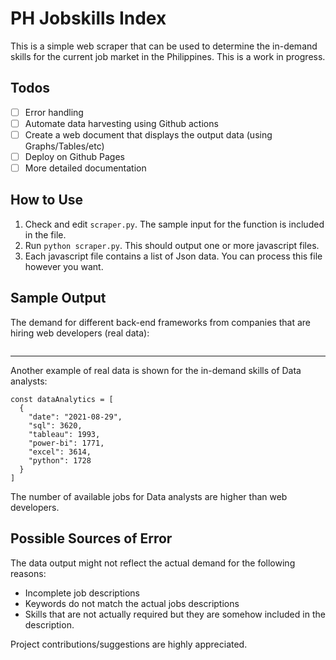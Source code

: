 # PH Jobskills Index
This is a simple web scraper that can be used to determine the in-demand 
skills for the current job market in the Philippines. This is a work in progress.

## Todos
- [ ] Error handling
- [ ] Automate data harvesting using Github actions
- [ ] Create a web document that displays the output data (using Graphs/Tables/etc)
- [ ] Deploy on Github Pages
- [ ] More detailed documentation

## How to Use
1. Check and edit `scraper.py`. The sample input for the function is included in the file.
2. Run `python scraper.py`. This should output one or more javascript files.
3. Each javascript file contains a list of Json data.
  You can process this file however you want.
  
## Sample Output
The demand for different back-end frameworks from companies that are
hiring web developers (real data):
```
```

---

Another example of real data is shown for the in-demand skills of Data analysts:
```
const dataAnalytics = [
  {
    "date": "2021-08-29", 
    "sql": 3620, 
    "tableau": 1993, 
    "power-bi": 1771, 
    "excel": 3614, 
    "python": 1728
  }
]
```
The number of available jobs for Data analysts are higher than web developers.

## Possible Sources of Error
The data output might not reflect the actual demand for the following reasons:
- Incomplete job descriptions
- Keywords do not match the actual jobs descriptions
- Skills that are not actually required but they are somehow included in the description.

Project contributions/suggestions are highly appreciated.
